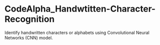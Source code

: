 # CodeAlpha_Handwtitten-Character-Recognition
Identify handwritten characters or alphabets using Convolutional Neural Networks (CNN) model.
